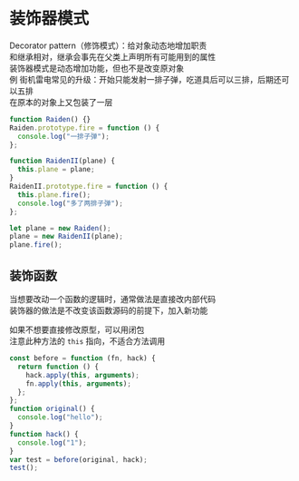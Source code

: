 # 装饰器模式

Decorator pattern（修饰模式）：给对象动态地增加职责  
和继承相对，继承会事先在父类上声明所有可能用到的属性  
装饰器模式是动态增加功能，但也不是改变原对象  
例
街机雷电常见的升级：开始只能发射一排子弹，吃道具后可以三排，后期还可以五排  
在原本的对象上又包装了一层

```js
function Raiden() {}
Raiden.prototype.fire = function () {
  console.log("一排子弹");
};

function RaidenII(plane) {
  this.plane = plane;
}
RaidenII.prototype.fire = function () {
  this.plane.fire();
  console.log("多了两排子弹");
};

let plane = new Raiden();
plane = new RaidenII(plane);
plane.fire();
```

## 装饰函数

当想要改动一个函数的逻辑时，通常做法是直接改内部代码  
装饰器的做法是不改变该函数源码的前提下，加入新功能

如果不想要直接修改原型，可以用闭包  
注意此种方法的 `this` 指向，不适合方法调用

```js
const before = function (fn, hack) {
  return function () {
    hack.apply(this, arguments);
    fn.apply(this, arguments);
  };
};
function original() {
  console.log("hello");
}
function hack() {
  console.log("1");
}
var test = before(original, hack);
test();
```
